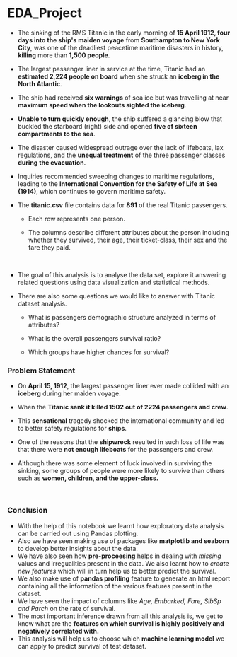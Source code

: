 # EDA_Project

- The sinking of the RMS Titanic in the early morning of __15 April 1912, four days into the ship's maiden voyage__ from __Southampton to New York City__, was one of the deadliest peacetime maritime disasters in history, __killing__ more 
than **1,500 people**. 

- The largest passenger liner in service at the time, Titanic had an __estimated 2,224 people on board__ when she struck an __iceberg in the North Atlantic__. 

- The ship had received __six warnings__ of sea ice but was travelling at near __maximum speed when the lookouts sighted the iceberg__. 



- __Unable to turn quickly enough__, the ship suffered a glancing blow that buckled the starboard (right) side and opened __five of sixteen compartments to the sea__. 

- The disaster caused widespread outrage over the lack of lifeboats, lax regulations, and the __unequal treatment__ of the three passenger classes __during the evacuation__. 

- Inquiries recommended sweeping changes to maritime regulations, leading to the __International Convention for the Safety of Life at Sea (1914)__, which continues to govern maritime safety.

- The __titanic.csv__ file contains data for **891** of the real Titanic passengers. 
  - Each row represents one person. 

  - The columns describe different attributes about the person including whether they survived, their age, their ticket-class, their sex and the fare they paid.

<br> 

- The goal of this analysis is to analyse the data set, explore it answering related questions using data visualization and statistical methods. 

- There are also some questions we would like to answer with Titanic dataset analysis.

  - What is passengers demographic structure analyzed in terms of attributes?

  - What is the overall passengers survival ratio?

  - Which groups have higher chances for survival?

### Problem Statement

- On __April 15, 1912__, the largest passenger liner ever made collided with an __iceberg__ during her maiden voyage. 

- When the __Titanic sank it killed 1502 out of 2224 passengers and crew__.

- This __sensational__ tragedy shocked the international community and led to better safety regulations for **ships**. 

- One of the reasons that the **shipwreck** resulted in such loss of life was that there were **not enough lifeboats** for the passengers and crew. 

- Although there was some element of luck involved in surviving the sinking, some groups of people were more likely to survive than others such as **women, children, and the upper-class.**

<br> 

### Conclusion 

- With the help of this notebook we learnt how exploratory data analysis can be carried out using Pandas plotting.
- Also we have seen making use of packages like __matplotlib and seaborn__ to develop better insights about the data.<br/>
- We have also seen how __pre-proceesing__ helps in dealing with _missing_ values and irregualities present in the data. We also learnt how to _create new features_ which will in turn help us to better predict the survival. 
- We also make use of __pandas profiling__ feature to generate an html report containing all the information of the various features present in the dataset.
- We have seen the impact of columns like _Age, Embarked, Fare, SibSp and Parch_ on the rate of survival.
- The most important inference drawn from all this analysis is, we get to know what are the __features on which survival is highly positively and negatively correlated with.__ 
- This analysis will help us to choose which __machine learning model__ we can apply to predict survival of test dataset. 

